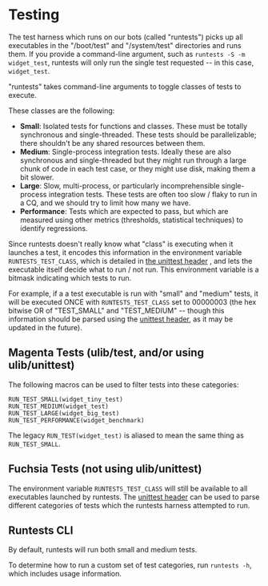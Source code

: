 # Testing

The test harness which runs on our bots (called "runtests") picks up all
executables in the "/boot/test" and "/system/test" directories and runs them.
If you provide a command-line argument, such as `runtests -S -m widget_test`,
runtests will only run the single test requested -- in this case, `widget_test`.

"runtests" takes command-line arguments to toggle classes of tests to execute.

These classes are the following:

* **Small**: Isolated tests for functions and classes. These must be totally
  synchronous and single-threaded. These tests should be parallelizable; there
  shouldn't be any shared resources between them.
* **Medium**: Single-process integration tests. Ideally these are also synchronous
  and single-threaded but they might run through a large chunk of code in each
  test case, or they might use disk, making them a bit slower.
* **Large**: Slow, multi-process, or particularly incomprehensible single-process
  integration tests. These tests are often too slow / flaky to run in a CQ, and
  we should try to limit how many we have.
* **Performance**: Tests which are expected to pass, but which are measured
  using other metrics (thresholds, statistical techniques) to identify
  regressions.

Since runtests doesn't really know what "class" is executing when it launches a
test, it encodes this information in the environment variable
`RUNTESTS_TEST_CLASS`, which is detailed in [the unittest
header][unittest-header] , and lets the executable itself decide what to run /
not run. This environment variable is a bitmask indicating which tests to run.

For example, if a a test executable is run with "small" and "medium" tests,
it will be executed ONCE with `RUNTESTS_TEST_CLASS` set to 00000003 (the
hex bitwise OR of "TEST_SMALL" and "TEST_MEDIUM" -- though this information
should be parsed using the [unittest header][unittest-header], as it may be
updated in the future).

## Magenta Tests (ulib/test, and/or using ulib/unittest)

The following macros can be used to filter tests into these categories:
```
RUN_TEST_SMALL(widget_tiny_test)
RUN_TEST_MEDIUM(widget_test)
RUN_TEST_LARGE(widget_big_test)
RUN_TEST_PERFORMANCE(widget_benchmark)
```

The legacy `RUN_TEST(widget_test)` is aliased to mean the same thing as
`RUN_TEST_SMALL`.

## Fuchsia Tests (not using ulib/unittest)

The environment variable `RUNTESTS_TEST_CLASS` will still be available to all
executables launched by runtests. The [unittest header][unittest-header] can be
used to parse different categories of tests which the runtests harness attempted
to run.

## Runtests CLI

By default, runtests will run both small and medium tests.

To determine how to run a custom set of test categories, run `runtests -h`,
which includes usage information.

[unittest-header]: ../system/ulib/unittest/include/unittest/unittest.h "Unittest Header"
